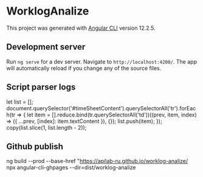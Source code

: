 # WorklogAnalize

This project was generated with [Angular CLI](https://github.com/angular/angular-cli) version 12.2.5.

## Development server

Run `ng serve` for a dev server. Navigate to `http://localhost:4200/`. The app will automatically reload if you change any of the source files.

## Script parser logs

let list = [];
document.querySelector('#timeSheetContent').querySelectorAll('tr').forEach(tr => {
  let item = [].reduce.bind(tr.querySelectorAll('td'))((prev, item, index) => ({
    ...prev, [index]: item.textContent
  }), {});
  list.push(item);
});
copy(list.slice(1, list.length - 2));

## Github publish
ng build --prod --base-href "https://apilab-ru.github.io/worklog-analize/
npx angular-cli-ghpages --dir=dist/worklog-analize
